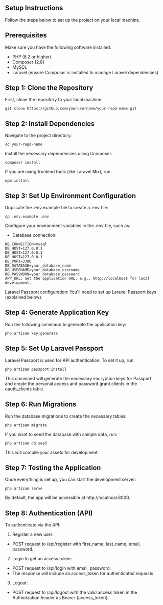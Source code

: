 ## Setup Instructions
Follow the steps below to set up the project on your local machine.

## Prerequisites
Make sure you have the following software installed:

- PHP (8.2 or higher)
- Composer (2.8)
- MySQL
- Laravel (ensure Composer is installed to manage Laravel dependencies)
 

## Step 1: Clone the Repository
 First, clone the repository to your local machine:



```
git clone https://github.com/yourusername/your-repo-name.git
```
## Step 2: Install Dependencies
Navigate to the project directory:



```
cd your-repo-name
```
Install the necessary dependencies using Composer:



```
composer install
```
If you are using frontend tools (like Laravel Mix), run:



```
npm install
```
## Step 3: Set Up Environment Configuration
Duplicate the .env.example file to create a .env file:



```
cp .env.example .env
```
Configure your environment variables in the .env file, such as:

- Database connection:

```
DB_CONNECTION=mysql
DB_HOST=127.0.0.1
DB_HOST=127.0.0.1
DB_HOST=127.0.0.1
DB_PORT=3306
DB_DATABASE=your_database_name
DB_USERNAME=your_database_username
DB_PASSWORD=your_database_password
APP_URL: Set the application URL, e.g., http://localhost for local development.
```

Laravel Passport configuration: You'll need to set up Laravel Passport keys (explained below).

## Step 4: Generate Application Key
Run the following command to generate the application key:



```
php artisan key:generate
```
## Step 5: Set Up Laravel Passport
Laravel Passport is used for API authentication. To set it up, run:



```
php artisan passport:install
```
This command will generate the necessary encryption keys for Passport and create the personal access and password grant clients in the oauth_clients table.

## Step 6: Run Migrations
Run the database migrations to create the necessary tables:



```
php artisan migrate
```
If you want to seed the database with sample data, run:



```
php artisan db:seed
```

This will compile your assets for development.

## Step 7: Testing the Application
Once everything is set up, you can start the development server:


```
php artisan serve
```

By default, the app will be accessible at http://localhost:8000.

## Step 8: Authentication (API)
To authenticate via the API:

1. Register a new user:
- POST request to /api/register with first_name, last_name, email, password.

2. Login to get an access token:
- POST request to /api/login with email, password.
- The response will include an access_token for authenticated requests.

3. Logout:
- POST request to /api/logout with the valid access token in the Authorization header as Bearer {access_token}.